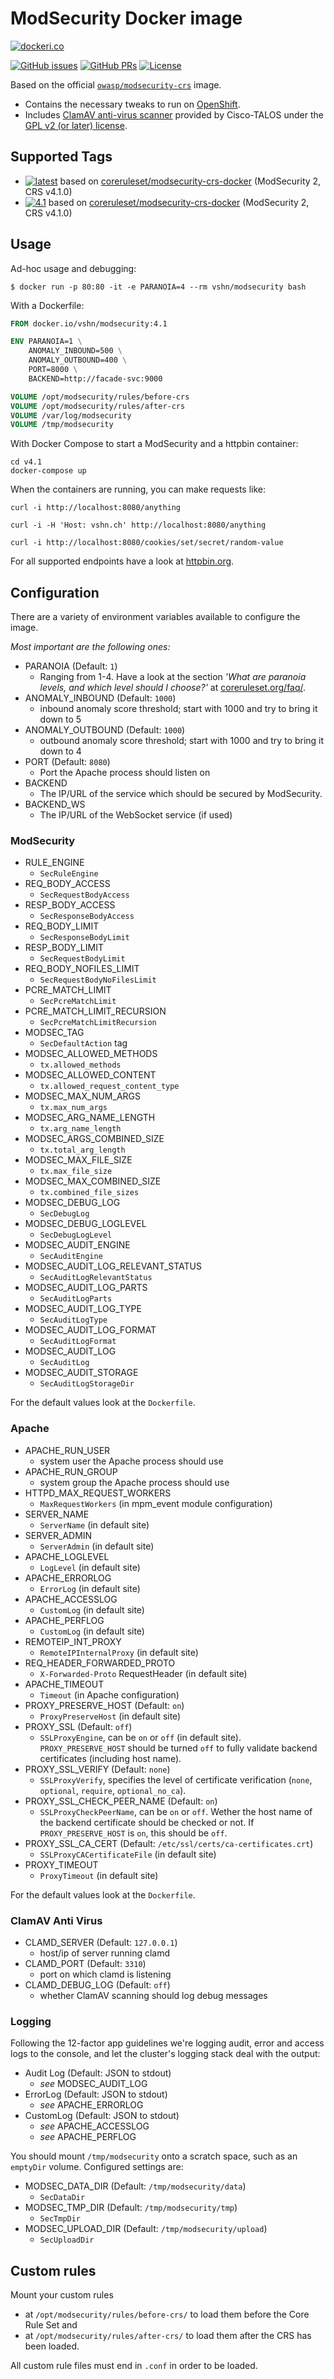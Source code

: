 # ModSecurity Docker image

[![dockeri.co](http://dockeri.co/image/vshn/modsecurity)](https://hub.docker.com/r/vshn/modsecurity/)

[![GitHub issues](https://img.shields.io/github/issues-raw/vshn/modsecurity-docker.svg)](https://github.com/vshn/modsecurity-docker/issues
) [![GitHub PRs](https://img.shields.io/github/issues-pr-raw/vshn/modsecurity-docker.svg)](https://github.com/vshn/modsecurity-docker/pulls
) [![License](https://img.shields.io/github/license/vshn/modsecurity-docker.svg)](https://github.com/vshn/modsecurity-docker/blob/master/LICENSE)

Based on the official [`owasp/modsecurity-crs`](https://hub.docker.com/r/owasp/modsecurity-crs) image.

* Contains the necessary tweaks to run on [OpenShift](https://www.openshift.com/).
* Includes [ClamAV anti-virus scanner](https://www.clamav.net/) provided by Cisco-TALOS under the
  [GPL v2 (or later) license](https://github.com/Cisco-Talos/clamav-devel/blob/master/COPYING).

## Supported Tags

* [![latest](
  https://img.shields.io/badge/latest-blue.svg?colorA=22313f&colorB=4a637b&logo=docker)](
  https://github.com/vshn/modsecurity-docker/blob/master/v4.1/Dockerfile) based on [coreruleset/modsecurity-crs-docker](ttps://github.com/coreruleset/modsecurity-crs-docker) (ModSecurity 2, CRS v4.1.0)
* [![4.1](
  https://img.shields.io/badge/4.1-blue.svg?colorA=22313f&colorB=4a637b&logo=docker)](
  https://github.com/vshn/modsecurity-docker/blob/master/v4.1/Dockerfile) based on [coreruleset/modsecurity-crs-docker](ttps://github.com/coreruleset/modsecurity-crs-docker) (ModSecurity 2, CRS v4.1.0)

## Usage

Ad-hoc usage and debugging:

```console
$ docker run -p 80:80 -it -e PARANOIA=4 --rm vshn/modsecurity bash
```

With a Dockerfile:

```Dockerfile
FROM docker.io/vshn/modsecurity:4.1

ENV PARANOIA=1 \
    ANOMALY_INBOUND=500 \
    ANOMALY_OUTBOUND=400 \
    PORT=8000 \
    BACKEND=http://facade-svc:9000

VOLUME /opt/modsecurity/rules/before-crs
VOLUME /opt/modsecurity/rules/after-crs
VOLUME /var/log/modsecurity
VOLUME /tmp/modsecurity
```

With Docker Compose to start a ModSecurity and a httpbin container:

```console
cd v4.1
docker-compose up
```

When the containers are running, you can make requests like:
```console
curl -i http://localhost:8080/anything

curl -i -H 'Host: vshn.ch' http://localhost:8080/anything

curl -i http://localhost:8080/cookies/set/secret/random-value
```

For all supported endpoints have a look at [httpbin.org](https://httpbin.org).

## Configuration

There are a variety of environment variables available to configure the image.

*Most important are the following ones:*

* PARANOIA (Default: `1`)
  * Ranging from 1-4. Have a look at the section *'What are paranoia levels, and
    which level should I choose?'* at [coreruleset.org/faq/](https://coreruleset.org/faq/).
* ANOMALY_INBOUND (Default: `1000`)
  * inbound anomaly score threshold; start with 1000 and try to bring it down to 5
* ANOMALY_OUTBOUND (Default: `1000`)
  * outbound anomaly score threshold; start with 1000 and try to bring it down to 4
* PORT (Default: `8080`)
  * Port the Apache process should listen on
* BACKEND
  * The IP/URL of the service which should be secured by ModSecurity.
* BACKEND_WS
  * The IP/URL of the WebSocket service (if used)

### ModSecurity

* RULE_ENGINE
  * `SecRuleEngine`
* REQ_BODY_ACCESS
  * `SecRequestBodyAccess`
* RESP_BODY_ACCESS
  * `SecResponseBodyAccess`
* REQ_BODY_LIMIT
  * `SecResponseBodyLimit`
* RESP_BODY_LIMIT
  * `SecRequestBodyLimit`
* REQ_BODY_NOFILES_LIMIT
  * `SecRequestBodyNoFilesLimit`
* PCRE_MATCH_LIMIT
  * `SecPcreMatchLimit`
* PCRE_MATCH_LIMIT_RECURSION
  * `SecPcreMatchLimitRecursion`
* MODSEC_TAG
  * `SecDefaultAction` tag
* MODSEC_ALLOWED_METHODS
  * `tx.allowed_methods`
* MODSEC_ALLOWED_CONTENT
  * `tx.allowed_request_content_type`
* MODSEC_MAX_NUM_ARGS
  * `tx.max_num_args`
* MODSEC_ARG_NAME_LENGTH
  * `tx.arg_name_length`
* MODSEC_ARGS_COMBINED_SIZE
  * `tx.total_arg_length`
* MODSEC_MAX_FILE_SIZE
  * `tx.max_file_size`
* MODSEC_MAX_COMBINED_SIZE
  * `tx.combined_file_sizes`
* MODSEC_DEBUG_LOG
  * `SecDebugLog`
* MODSEC_DEBUG_LOGLEVEL
  * `SecDebugLogLevel`
* MODSEC_AUDIT_ENGINE
  * `SecAuditEngine`
* MODSEC_AUDIT_LOG_RELEVANT_STATUS
  * `SecAuditLogRelevantStatus`
* MODSEC_AUDIT_LOG_PARTS
  * `SecAuditLogParts`
* MODSEC_AUDIT_LOG_TYPE
  * `SecAuditLogType`
* MODSEC_AUDIT_LOG_FORMAT
  * `SecAuditLogFormat`
* MODSEC_AUDIT_LOG
  * `SecAuditLog`
* MODSEC_AUDIT_STORAGE
  * `SecAuditLogStorageDir`

For the default values look at the `Dockerfile`.

### Apache

* APACHE_RUN_USER
  * system user the Apache process should use
* APACHE_RUN_GROUP
  * system group the Apache process should use
* HTTPD_MAX_REQUEST_WORKERS
  * `MaxRequestWorkers` (in mpm_event module configuration)
* SERVER_NAME
  * `ServerName` (in default site)
* SERVER_ADMIN
  * `ServerAdmin` (in default site)
* APACHE_LOGLEVEL
  * `LogLevel` (in default site)
* APACHE_ERRORLOG
  * `ErrorLog` (in default site)
* APACHE_ACCESSLOG
  * `CustomLog` (in default site)
* APACHE_PERFLOG
  * `CustomLog` (in default site)
* REMOTEIP_INT_PROXY
  * `RemoteIPInternalProxy` (in default site)
* REQ_HEADER_FORWARDED_PROTO
  * `X-Forwarded-Proto` RequestHeader (in default site)
* APACHE_TIMEOUT
  * `Timeout` (in Apache configuration)
* PROXY_PRESERVE_HOST (Default: `on`)
  * `ProxyPreserveHost` (in default site)
* PROXY_SSL (Default: `off`)
  * `SSLProxyEngine`, can be `on` or `off` (in default site). `PROXY_PRESERVE_HOST` should be turned `off` to fully validate backend certificates (including host name).
* PROXY_SSL_VERIFY (Default: `none`)
  * `SSLProxyVerify`, specifies the level of certificate verification (`none`, `optional`, `require`, `optional_no_ca`).
* PROXY_SSL_CHECK_PEER_NAME (Default: `on`)
  * `SSLProxyCheckPeerName`, can be `on` or `off`. Wether the host name of the backend certificate should be checked or not. If `PROXY_PRESERVE_HOST` is `on`, this should be `off`.
* PROXY_SSL_CA_CERT (Default: `/etc/ssl/certs/ca-certificates.crt`)
  * `SSLProxyCACertificateFile` (in default site)
* PROXY_TIMEOUT
  * `ProxyTimeout` (in default site)

For the default values look at the `Dockerfile`.

### ClamAV Anti Virus

* CLAMD_SERVER (Default: `127.0.0.1`)
  * host/ip of server running clamd
* CLAMD_PORT (Default: `3310`)
  * port on which clamd is listening
* CLAMD_DEBUG_LOG (Default: `off`)
  * whether ClamAV scanning should log debug messages

### Logging

Following the 12-factor app guidelines we're logging audit, error and access
logs to the console, and let the cluster's logging stack deal with the output:

* Audit Log (Default: JSON to stdout)
  * *see* MODSEC_AUDIT_LOG
* ErrorLog (Default: JSON to stdout)
  * *see* APACHE_ERRORLOG
* CustomLog (Default: JSON to stdout)
  * *see* APACHE_ACCESSLOG
  * *see* APACHE_PERFLOG

You should mount `/tmp/modsecurity` onto a scratch space, such as an
`emptyDir` volume. Configured settings are:

* MODSEC_DATA_DIR (Default: `/tmp/modsecurity/data`)
  * `SecDataDir`
* MODSEC_TMP_DIR (Default: `/tmp/modsecurity/tmp`)
  * `SecTmpDir`
* MODSEC_UPLOAD_DIR (Default: `/tmp/modsecurity/upload`)
  * `SecUploadDir`

## Custom rules

Mount your custom rules

* at `/opt/modsecurity/rules/before-crs/` to load them before the Core Rule Set and
* at `/opt/modsecurity/rules/after-crs/` to load them after the CRS has been loaded.

All custom rule files must end in `.conf` in order to be loaded.
